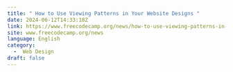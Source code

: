 ```yaml
---
title: " How to Use Viewing Patterns in Your Website Designs "
date: 2024-06-12T14:33:18Z
link: https://www.freecodecamp.org/news/how-to-use-viewing-patterns-in-your-website-design/?utm_medium=RSS&utm_source=news.12bit.vn
site: www.freecodecamp.org/news
language: English
category:
  -  Web Design 
draft: false
---
```

